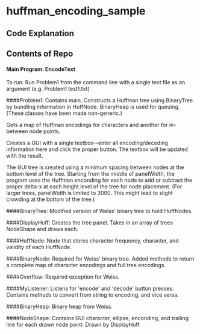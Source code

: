 # huffman_encoding_sample
## Code Explanation



## Contents of Repo

#### Main Program: EncodeText
To run: Run Problem1 from the command line with a single text file as an argument (e.g. Problem1 test1.txt)

####Problem1:
Contains main. Constructs a Huffman tree using BinaryTree by bundling information in HuffNode. BinaryHeap is used for queuing. (These classes have been made non-generic.)

Gets a map of Huffman encodings for characters and another for in-between node points.

Creates a GUI with a single textbox--enter all encoding/decoding information here and click the proper button. The textbox will be updated with the result.

The GUI tree is created using a minimum spacing between nodes at the bottom level of the tree. Starting from the middle of panelWidth, the program uses the Huffman enconding for each node to add or subtract the proper delta-x at each height level of the tree for node placement. (For larger trees, panelWidth is limited to 3000. This might lead to slight crowding at the bottom of the tree.)

####BinaryTree:
Modified version of Weiss' binary tree to hold HuffNodes.

####DisplayHuff:
Creates the tree panel. Takes in an array of trees NodeShape and draws each.

####HuffNode:
Node that stores character frequency, character, and validity of each HuffNode.

####BinaryNode:
Required for Weiss' binary tree. Added methods to return a complete map of character encodings and full tree encodings.

####Overflow:
Required exception for Weiss.

####MyListener:
Listens for 'encode' and 'decode' button presses. Contains methods to convert from string to encoding, and vice versa.

####BinaryHeap:
Binary heap from Weiss.

####NodeShape:
Contains GUI character, ellipse, enconding, and trailing line for each drawn node point. Drawn by DisplayHuff.
